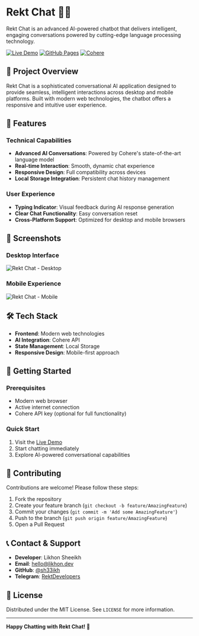 # Rekt Chat 🤖💬

Rekt Chat is an advanced AI-powered chatbot that delivers intelligent, engaging conversations powered by cutting-edge language processing technology.

[![Live Demo](https://img.shields.io/badge/Live%20Demo-Visit-brightgreen)](https://rekt-chat.vercel.app/)
[![GitHub Pages](https://img.shields.io/badge/Hosted%20on-GitHub%20Pages-blue)](https://sh33ikh.github.io/rekt-chat/)
[![Cohere](https://img.shields.io/badge/Powered%20by-Cohere%20AI-purple)](https://cohere.com/)

## 🌟 Project Overview

Rekt Chat is a sophisticated conversational AI application designed to provide seamless, intelligent interactions across desktop and mobile platforms. Built with modern web technologies, the chatbot offers a responsive and intuitive user experience.

## 🚀 Features

### Technical Capabilities
- **Advanced AI Conversations**: Powered by Cohere's state-of-the-art language model
- **Real-time Interaction**: Smooth, dynamic chat experience
- **Responsive Design**: Full compatibility across devices
- **Local Storage Integration**: Persistent chat history management

### User Experience
- **Typing Indicator**: Visual feedback during AI response generation
- **Clear Chat Functionality**: Easy conversation reset
- **Cross-Platform Support**: Optimized for desktop and mobile browsers

## 📸 Screenshots

### Desktop Interface
![Rekt Chat - Desktop](https://sh33ikh.github.io/rekt-chat/img/screenshots/desktop.png)

### Mobile Experience
![Rekt Chat - Mobile](https://sh33ikh.github.io/rekt-chat/img/screenshots/mobile.png)

## 🛠️ Tech Stack

- **Frontend**: Modern web technologies
- **AI Integration**: Cohere API
- **State Management**: Local Storage
- **Responsive Design**: Mobile-first approach

## 🚦 Getting Started

### Prerequisites
- Modern web browser
- Active internet connection
- Cohere API key (optional for full functionality)

### Quick Start
1. Visit the [Live Demo](https://rekt-chat.vercel.app/)
2. Start chatting immediately
3. Explore AI-powered conversational capabilities

## 🤝 Contributing

Contributions are welcome! Please follow these steps:
1. Fork the repository
2. Create your feature branch (`git checkout -b feature/AmazingFeature`)
3. Commit your changes (`git commit -m 'Add some AmazingFeature'`)
4. Push to the branch (`git push origin feature/AmazingFeature`)
5. Open a Pull Request

## 📞 Contact & Support

- **Developer**: Likhon Sheeikh
- **Email**: hello@likhon.dev
- **GitHub**: [@sh33ikh](https://github.com/sh33ikh)
- **Telegram**: [RektDevelopers](https://t.me/RektDevelopers)

## 📄 License

Distributed under the MIT License. See `LICENSE` for more information.

---

**Happy Chatting with Rekt Chat! 🎉**
